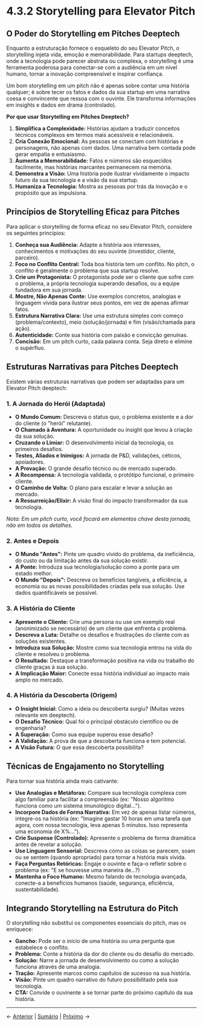 # 4.3.2 Storytelling para Elevator Pitch

## O Poder do Storytelling em Pitches Deeptech

Enquanto a estruturação fornece o esqueleto do seu Elevator Pitch, o storytelling injeta vida, emoção e memorabilidade. Para startups deeptech, onde a tecnologia pode parecer abstrata ou complexa, o storytelling é uma ferramenta poderosa para conectar-se com a audiência em um nível humano, tornar a inovação compreensível e inspirar confiança.

Um bom storytelling em um pitch não é apenas sobre contar uma história qualquer; é sobre tecer os fatos e dados da sua startup em uma narrativa coesa e convincente que ressoa com o ouvinte. Ele transforma informações em insights e dados em drama (controlado).

**Por que usar Storytelling em Pitches Deeptech?**

1.  **Simplifica a Complexidade:** Histórias ajudam a traduzir conceitos técnicos complexos em termos mais acessíveis e relacionáveis.
2.  **Cria Conexão Emocional:** As pessoas se conectam com histórias e personagens, não apenas com dados. Uma narrativa bem contada pode gerar empatia e entusiasmo.
3.  **Aumenta a Memorabilidade:** Fatos e números são esquecidos facilmente, mas histórias marcantes permanecem na memória.
4.  **Demonstra a Visão:** Uma história pode ilustrar vividamente o impacto futuro da sua tecnologia e a visão da sua startup.
5.  **Humaniza a Tecnologia:** Mostra as pessoas por trás da inovação e o propósito que as impulsiona.

## Princípios de Storytelling Eficaz para Pitches

Para aplicar o storytelling de forma eficaz no seu Elevator Pitch, considere os seguintes princípios:

1.  **Conheça sua Audiência:** Adapte a história aos interesses, conhecimentos e motivações do seu ouvinte (investidor, cliente, parceiro).
2.  **Foco no Conflito Central:** Toda boa história tem um conflito. No pitch, o conflito é geralmente o problema que sua startup resolve.
3.  **Crie um Protagonista:** O protagonista pode ser o cliente que sofre com o problema, a própria tecnologia superando desafios, ou a equipe fundadora em sua jornada.
4.  **Mostre, Não Apenas Conte:** Use exemplos concretos, analogias e linguagem vívida para ilustrar seus pontos, em vez de apenas afirmar fatos.
5.  **Estrutura Narrativa Clara:** Use uma estrutura simples com começo (problema/contexto), meio (solução/jornada) e fim (visão/chamada para ação).
6.  **Autenticidade:** Conte sua história com paixão e convicção genuínas.
7.  **Concisão:** Em um pitch curto, cada palavra conta. Seja direto e elimine o supérfluo.

## Estruturas Narrativas para Pitches Deeptech

Existem várias estruturas narrativas que podem ser adaptadas para um Elevator Pitch deeptech:

### 1. A Jornada do Herói (Adaptada)

- **O Mundo Comum:** Descreva o status quo, o problema existente e a dor do cliente (o "herói" relutante).
- **O Chamado à Aventura:** A oportunidade ou insight que levou à criação da sua solução.
- **Cruzando o Limiar:** O desenvolvimento inicial da tecnologia, os primeiros desafios.
- **Testes, Aliados e Inimigos:** A jornada de P&D, validações, céticos, apoiadores.
- **A Provação:** O grande desafio técnico ou de mercado superado.
- **A Recompensa:** A tecnologia validada, o protótipo funcional, o primeiro cliente.
- **O Caminho de Volta:** O plano para escalar e levar a solução ao mercado.
- **A Ressurreição/Elixir:** A visão final do impacto transformador da sua tecnologia.

*Nota: Em um pitch curto, você focará em elementos chave desta jornada, não em todos os detalhes.*

### 2. Antes e Depois

- **O Mundo "Antes":** Pinte um quadro vívido do problema, da ineficiência, do custo ou da limitação antes da sua solução existir.
- **A Ponte:** Introduza sua tecnologia/solução como a ponte para um estado melhor.
- **O Mundo "Depois":** Descreva os benefícios tangíveis, a eficiência, a economia ou as novas possibilidades criadas pela sua solução. Use dados quantificáveis se possível.

### 3. A História do Cliente

- **Apresente o Cliente:** Crie uma persona ou use um exemplo real (anonimizado se necessário) de um cliente que enfrenta o problema.
- **Descreva a Luta:** Detalhe os desafios e frustrações do cliente com as soluções existentes.
- **Introduza sua Solução:** Mostre como sua tecnologia entrou na vida do cliente e resolveu o problema.
- **O Resultado:** Destaque a transformação positiva na vida ou trabalho do cliente graças à sua solução.
- **A Implicação Maior:** Conecte essa história individual ao impacto mais amplo no mercado.

### 4. A História da Descoberta (Origem)

- **O Insight Inicial:** Como a ideia ou descoberta surgiu? (Muitas vezes relevante em deeptech).
- **O Desafio Técnico:** Qual foi o principal obstáculo científico ou de engenharia?
- **A Superação:** Como sua equipe superou esse desafio?
- **A Validação:** A prova de que a descoberta funciona e tem potencial.
- **A Visão Futura:** O que essa descoberta possibilita?

## Técnicas de Engajamento no Storytelling

Para tornar sua história ainda mais cativante:

- **Use Analogias e Metáforas:** Compare sua tecnologia complexa com algo familiar para facilitar a compreensão (ex: "Nosso algoritmo funciona como um sistema imunológico digital...").
- **Incorpore Dados de Forma Narrativa:** Em vez de apenas listar números, integre-os na história (ex: "Imagine gastar 10 horas em uma tarefa que agora, com nossa tecnologia, leva apenas 5 minutos. Isso representa uma economia de X%...").
- **Crie Suspense (Controlado):** Apresente o problema de forma dramática antes de revelar a solução.
- **Use Linguagem Sensorial:** Descreva como as coisas se parecem, soam ou se sentem (quando apropriado) para tornar a história mais vívida.
- **Faça Perguntas Retóricas:** Engaje o ouvinte e faça-o refletir sobre o problema (ex: "E se houvesse uma maneira de...?)
- **Mantenha o Foco Humano:** Mesmo falando de tecnologia avançada, conecte-a a benefícios humanos (saúde, segurança, eficiência, sustentabilidade).

## Integrando Storytelling na Estrutura do Pitch

O storytelling não substitui os componentes essenciais do pitch, mas os enriquece:

- **Gancho:** Pode ser o início de uma história ou uma pergunta que estabelece o conflito.
- **Problema:** Conte a história da dor do cliente ou do desafio do mercado.
- **Solução:** Narre a jornada de desenvolvimento ou como a solução funciona através de uma analogia.
- **Tração:** Apresente marcos como capítulos de sucesso na sua história.
- **Visão:** Pinte um quadro narrativo do futuro possibilitado pela sua tecnologia.
- **CTA:** Convide o ouvinente a se tornar parte do próximo capítulo da sua história.

---

← [Anterior](./4.3.1_estruturacao_estruturao_do_seu_elevator_pitch.md) | [Sumário](../../sumario.md) | [Próximo](./4.3.2_storytelling_aplicando_storytelling_ao_seu_pitch.md) →